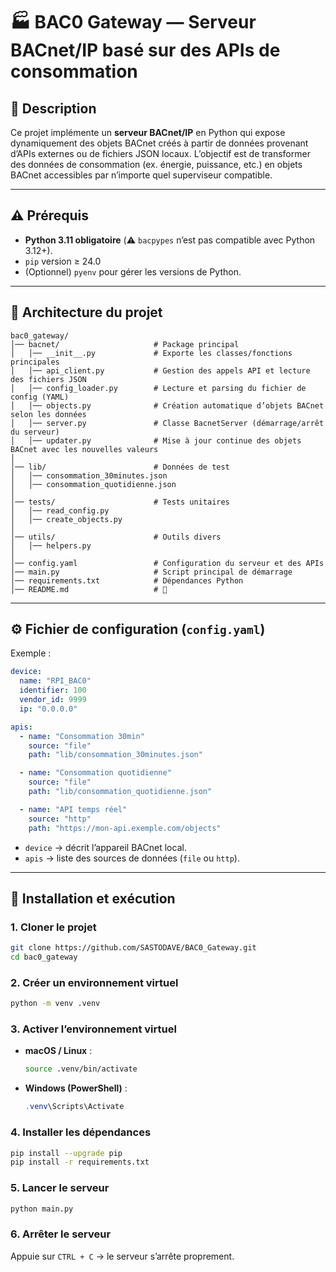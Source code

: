 # 🏭 BAC0 Gateway — Serveur BACnet/IP basé sur des APIs de consommation

## 📌 Description

Ce projet implémente un **serveur BACnet/IP** en Python qui expose dynamiquement des objets BACnet créés à partir de données provenant d’APIs externes ou de fichiers JSON locaux.
L’objectif est de transformer des données de consommation (ex. énergie, puissance, etc.) en objets BACnet accessibles par n’importe quel superviseur compatible.

---

## ⚠️ Prérequis

- **Python 3.11 obligatoire** (⚠️ `bacpypes` n’est pas compatible avec Python 3.12+).  
- `pip` version ≥ 24.0
- (Optionnel) `pyenv` pour gérer les versions de Python.

---

## 📂 Architecture du projet

```
bac0_gateway/
│── bacnet/                     # Package principal
│   │── __init__.py             # Exporte les classes/fonctions principales
│   │── api_client.py           # Gestion des appels API et lecture des fichiers JSON
│   │── config_loader.py        # Lecture et parsing du fichier de config (YAML)
│   │── objects.py              # Création automatique d’objets BACnet selon les données
│   │── server.py               # Classe BacnetServer (démarrage/arrêt du serveur)
│   │── updater.py              # Mise à jour continue des objets BACnet avec les nouvelles valeurs
│
│── lib/                        # Données de test
│   │── consommation_30minutes.json
│   │── consommation_quotidienne.json
│
│── tests/                      # Tests unitaires
│   │── read_config.py
│   │── create_objects.py
│
│── utils/                      # Outils divers
│   │── helpers.py
│
│── config.yaml                 # Configuration du serveur et des APIs
│── main.py                     # Script principal de démarrage
│── requirements.txt            # Dépendances Python
│── README.md                   # 📖 
```

---

## ⚙️ Fichier de configuration (`config.yaml`)

Exemple :

```yaml
device:
  name: "RPI_BAC0"
  identifier: 100
  vendor_id: 9999
  ip: "0.0.0.0"

apis:
  - name: "Consommation 30min"
    source: "file"
    path: "lib/consommation_30minutes.json"

  - name: "Consommation quotidienne"
    source: "file"
    path: "lib/consommation_quotidienne.json"

  - name: "API temps réel"
    source: "http"
    path: "https://mon-api.exemple.com/objects"
```

* `device` → décrit l’appareil BACnet local.
* `apis` → liste des sources de données (`file` ou `http`).

---

## 🚀 Installation et exécution

### 1. Cloner le projet

```bash
git clone https://github.com/SASTODAVE/BAC0_Gateway.git
cd bac0_gateway
```

### 2. Créer un environnement virtuel

```bash
python -m venv .venv
```

### 3. Activer l’environnement virtuel

* **macOS / Linux** :

  ```bash
  source .venv/bin/activate
  ```
* **Windows (PowerShell)** :

  ```powershell
  .venv\Scripts\Activate
  ```

### 4. Installer les dépendances

```bash
pip install --upgrade pip
pip install -r requirements.txt
```

### 5. Lancer le serveur

```bash
python main.py
```

### 6. Arrêter le serveur

Appuie sur `CTRL + C` → le serveur s’arrête proprement.
